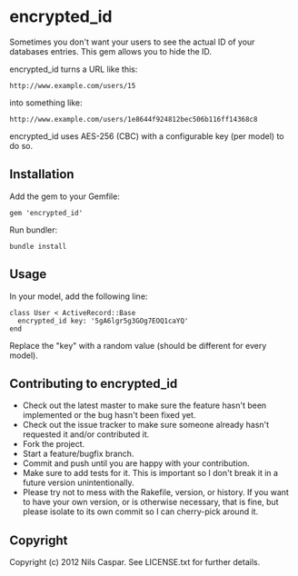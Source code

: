 # encrypted_id

Sometimes you don't want your users to see the actual ID of your databases entries. This gem allows you to hide the ID.

encrypted_id turns a URL like this:

    http://www.example.com/users/15

into something like:

    http://www.example.com/users/1e8644f924812bec506b116ff14368c8

encrypted_id uses AES-256 (CBC) with a configurable key (per model) to do so.

## Installation

Add the gem to your Gemfile:

    gem 'encrypted_id'

Run bundler:

    bundle install

## Usage

In your model, add the following line:

    class User < ActiveRecord::Base
      encrypted_id key: '5gA6lgr5g3GOg7EOQ1caYQ'
    end

Replace the "key" with a random value (should be different for every model).

## Contributing to encrypted_id
 
* Check out the latest master to make sure the feature hasn't been implemented or the bug hasn't been fixed yet.
* Check out the issue tracker to make sure someone already hasn't requested it and/or contributed it.
* Fork the project.
* Start a feature/bugfix branch.
* Commit and push until you are happy with your contribution.
* Make sure to add tests for it. This is important so I don't break it in a future version unintentionally.
* Please try not to mess with the Rakefile, version, or history. If you want to have your own version, or is otherwise necessary, that is fine, but please isolate to its own commit so I can cherry-pick around it.

## Copyright

Copyright (c) 2012 Nils Caspar. See LICENSE.txt for
further details.
